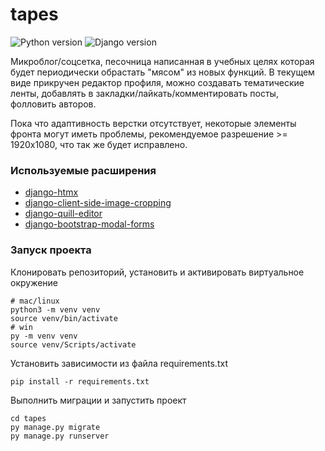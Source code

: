 # tapes
![Python version](https://img.shields.io/badge/python-3.7-green) ![Django version](https://img.shields.io/badge/django-3.2-green)

Микроблог/соцсетка, песочница написанная в учебных целях которая будет периодически обрастать "мясом" из новых функций. В текущем виде прикручен редактор профиля, можно создавать тематические ленты, добавлять в закладки/лайкать/комментировать посты, фолловить авторов.

Пока что адаптивность верстки отсутствует, некоторые элементы фронта могут иметь проблемы, рекомендуемое разрешение >= 1920х1080, что так же будет исправлено.

### Используемые расширения

- [django-htmx](https://github.com/adamchainz/django-htmx)
- [django-client-side-image-cropping](https://github.com/koendewit/django-client-side-image-cropping)
- [django-quill-editor](https://github.com/LeeHanYeong/django-quill-editor)
- [django-bootstrap-modal-forms](https://github.com/trco/django-bootstrap-modal-forms)

### Запуск проекта

Клонировать репозиторий, установить и активировать виртуальное окружение

```
# mac/linux
python3 -m venv venv
source venv/bin/activate 
# win
py -m venv venv
source venv/Scripts/activate 
``` 

Установить зависимости из файла requirements.txt

```
pip install -r requirements.txt
``` 

Выполнить миграции и запустить проект

```
cd tapes
py manage.py migrate
py manage.py runserver
``` 
